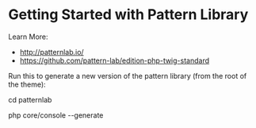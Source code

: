 # Getting Started with Pattern Library

Learn More:
* http://patternlab.io/
* https://github.com/pattern-lab/edition-php-twig-standard

Run this to generate a new version of the pattern library (from the root of the theme):

cd patternlab

php core/console --generate

